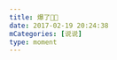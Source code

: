 ```yaml
---
title: 爆了🤪🤪
date: 2017-02-19 20:24:38
mCategories: [说说]
type: moment
---
```


<div id="pics-20170219202438"></div>

<script>
var data = [
    {"link": "2017-02-19_000000.jpeg", "type": "shuoshuo"}
];
picsRender(data, "pics-20170219202438");
</script>
